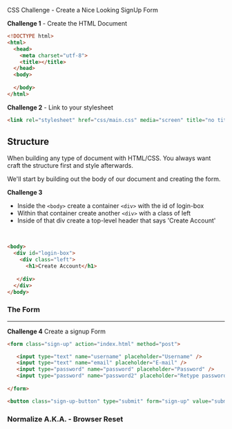 CSS Challenge - Create a Nice Looking SignUp Form

**Challenge 1** - Create the HTML Document

```html
<!DOCTYPE html>
<html>
  <head>
    <meta charset="utf-8">
    <title></title>
  </head>
  <body>
    
  </body>
</html>
```

**Challenge 2** - Link to your stylesheet

```html
<link rel="stylesheet" href="css/main.css" media="screen" title="no title" charset="utf-8">
```
## Structure

When building any type of document with HTML/CSS. You always want craft the structure first and style afterwards. 

We'll start by building out the body of our document and creating the form.

**Challenge 3**

- Inside the `<body>` create a container `<div>` with the id of login-box
- Within that container create another `<div>` with a class of left
- Inside of that div create a top-level header that says 'Create Account' 

<br>


```html
<body>
  <div id="login-box">
    <div class="left">
      <h1>Create Account</h1>
      
   </div>
  </div>
</body>
```



### The Form
- - - -

**Challenge 4** Create a signup Form


```html
<form class="sign-up" action="index.html" method="post">

   <input type="text" name="username" placeholder="Username" />
   <input type="text" name="email" placeholder="E-mail" />
   <input type="password" name="password" placeholder="Password" />
   <input type="password" name="password2" placeholder="Retype password" />
   
</form>

<button class="sign-up-button" type="submit" form="sign-up" value="submit" /> Sign Me Up
```


### Normalize A.K.A. - Browser Reset
